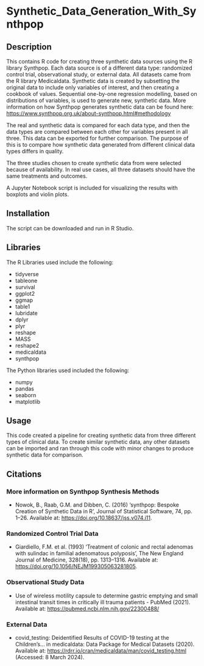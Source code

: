 # Synthetic_Data_Generation_With_Synthpop


## Description

This contains R code for creating three synthetic data sources using the R library Synthpop.  Each data source is of a different data type: randomized control trial, observational study, or external data. All datasets came from the R library Medicaldata. Synthetic data is created by subsetting the original data to include only variables of interest, and then creating a cookbook of values.  Sequential one-by-one regression modelling, based on distributions of variables, is used to generate new, synthetic data.  More information on how Synthpop generates synthetic data can be found here:
https://www.synthpop.org.uk/about-synthpop.html#methodology

The real and synthetic data is compared for each data type, and then the data types are compared between each other for variables present in all three.  This data can be exported for further comparison.  The purpose of this is to compare how synthetic data generated from different clinical data types differs in quality.

The three studies chosen to create synthetic data from were selected because of availability.  In real use cases, all three datasets should have the same treatments and outcomes.  

A Jupyter Notebook script is included for visualizing the results with boxplots and violin plots.

## Installation

The script can be downloaded and run in R Studio.

## Libraries

The R Libraries used include the following:

- tidyverse
- tableone
- survival
- ggplot2
- ggmap
- table1
- lubridate
- dplyr
- plyr
- reshape
- MASS
- reshape2
- medicaldata
- synthpop

The Python libraries used included the following:

- numpy
- pandas
- seaborn
- matplotlib

## Usage

This code created a pipeline for creating synthetic data from three different types of clinical data.  To create similar synthetic data, any other datasets can be imported and ran through this code with minor changes to produce synthetic data for comparison. 

## Citations

### More information on Synthpop Synthesis Methods

- Nowok, B., Raab, G.M. and Dibben, C. (2016) ‘synthpop: Bespoke Creation of Synthetic Data in R’, Journal of Statistical Software, 74, pp. 1–26. Available at: https://doi.org/10.18637/jss.v074.i11.


### Randomized Control Trial Data

- Giardiello, F.M. et al. (1993) ‘Treatment of colonic and rectal adenomas with sulindac in familial adenomatous polyposis’, The New England Journal of Medicine, 328(18), pp. 1313–1316. Available at: https://doi.org/10.1056/NEJM199305063281805.

### Observational Study Data

- Use of wireless motility capsule to determine gastric emptying and small intestinal transit times in critically ill trauma patients - PubMed (2021). Available at: https://pubmed.ncbi.nlm.nih.gov/22300488/ 

### External Data

- covid_testing: Deidentified Results of COVID-19 testing at the Children’s... in medicaldata: Data Package for Medical Datasets (2020). Available at: https://rdrr.io/cran/medicaldata/man/covid_testing.html (Accessed: 8 March 2024).





